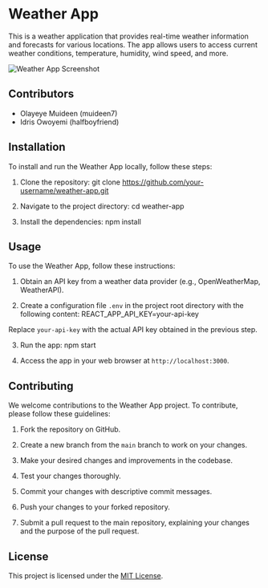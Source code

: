 # Weather App

This is a weather application that provides real-time weather information and forecasts for various locations. The app allows users to access current weather conditions, temperature, humidity, wind speed, and more.

![Weather App Screenshot](https://miro.medium.com/v2/resize:fit:2000/format:webp/1*3t0TyGikG-6_E3MZkmooSQ.png)

## Contributors

- Olayeye Muideen (muideen7)
- Idris Owoyemi (halfboyfriend)

## Installation

To install and run the Weather App locally, follow these steps:

1. Clone the repository:
git clone https://github.com/your-username/weather-app.git

2. Navigate to the project directory:
cd weather-app

3. Install the dependencies:
npm install

## Usage

To use the Weather App, follow these instructions:

1. Obtain an API key from a weather data provider (e.g., OpenWeatherMap, WeatherAPI).

2. Create a configuration file `.env` in the project root directory with the following content:
REACT_APP_API_KEY=your-api-key

Replace `your-api-key` with the actual API key obtained in the previous step.

3. Run the app:
npm start

4. Access the app in your web browser at `http://localhost:3000`.

## Contributing

We welcome contributions to the Weather App project. To contribute, please follow these guidelines:

1. Fork the repository on GitHub.

2. Create a new branch from the `main` branch to work on your changes.

3. Make your desired changes and improvements in the codebase.

4. Test your changes thoroughly.

5. Commit your changes with descriptive commit messages.

6. Push your changes to your forked repository.

7. Submit a pull request to the main repository, explaining your changes and the purpose of the pull request.

## License

This project is licensed under the [MIT License](LICENSE).

